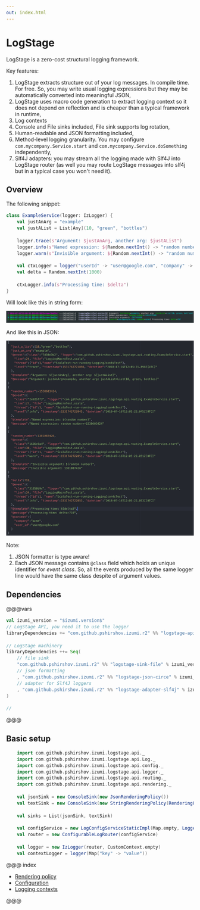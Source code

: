 ```yaml
---
out: index.html
---
```

LogStage
========

LogStage is a zero-cost structural logging framework.

Key features:

1. LogStage extracts structure out of your log messages. In compile time. For free.
   So, you may write usual logging expressions but they may be automatically converted into meaningful JSON,
2. LogStage uses macro code generation to extract logging context so it does not depend on reflection
    and is cheaper than a typical framework in runtime,
3. Log contexts
4. Console and File sinks included, File sink supports log rotation,
5. Human-readable and JSON formatting included,
6. Method-level logging granularity. You may configure `com.mycompany.Service.start` and `com.mycompany.Service.doSomething` independently,
7. Slf4J adapters: you may stream all the logging made with Slf4J into LogStage router (as well you may route LogStage messages into slf4j but in a typical case you won't need it).


Overview
-----------

The following snippet:

```scala
class ExampleService(logger: IzLogger) {
    val justAnArg = "example"
    val justAList = List[Any](10, "green", "bottles")

    logger.trace(s"Argument: $justAnArg, another arg: $justAList")
    logger.info(s"Named expression: ${Random.nextInt() -> "random number"}")
    logger.warn(s"Invisible argument: ${Random.nextInt() -> "random number" -> null}")

    val ctxLogger = logger("userId" -> "user@google.com", "company" -> "acme")
    val delta = Random.nextInt(1000)

    ctxLogger.info(s"Processing time: $delta")
}
```

Will look like this in string form:

![logstage-sample-output-string](media/00-logstage-sample-output-string.png)

And like this in JSON:

![logstage-sample-output-string](media/00-logstage-sample-output-json.png)

Note:

1. JSON formatter is type aware!
2. Each JSON message contains `@class` field which holds an unique identifier for *event class*.
   So, all the events produced by the same logger line would have the same class despite of argument values.

Dependencies
------------

@@@vars
```scala
val izumi_version = "$izumi.version$"
// LogStage API, you need it to use the logger
libraryDependencies += "com.github.pshirshov.izumi.r2" %% "logstage-api-logger" % izumi_version

// LogStage machinery
libraryDependencies ++= Seq(
    // file sink
    "com.github.pshirshov.izumi.r2" %% "logstage-sink-file" % izumi_version
    // json formatting
    , "com.github.pshirshov.izumi.r2" %% "logstage-json-circe" % izumi_version
    // adapter for Slf4J loggers
    , "com.github.pshirshov.izumi.r2" %% "logstage-adapter-slf4j" % izumi_version    
)

//

```
@@@


Basic setup
-----------

```scala
    import com.github.pshirshov.izumi.logstage.api._
    import com.github.pshirshov.izumi.logstage.api.Log._
    import com.github.pshirshov.izumi.logstage.api.config._
    import com.github.pshirshov.izumi.logstage.api.logger._
    import com.github.pshirshov.izumi.logstage.api.routing._
    import com.github.pshirshov.izumi.logstage.api.rendering._

    val jsonSink = new ConsoleSink(new JsonRenderingPolicy())
    val textSink = new ConsoleSink(new StringRenderingPolicy(RenderingOptions(withExceptions = true, withColors = true)))

    val sinks = List(jsonSink, textSink)

    val configService = new LogConfigServiceStaticImpl(Map.empty, LoggerConfig(Log.Level.Trace, sinks))
    val router = new ConfigurableLogRouter(configService)

    val logger = new IzLogger(router, CustomContext.empty)
    val contextLogger = logger(Map("key" -> "value"))
```


@@@ index

* [Rendering policy](policy.md)
* [Configuration](config.md)
* [Logging contexts](custom_ctx.md)

@@@
